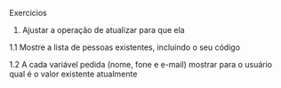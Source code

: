 Exercicios
1. Ajustar a operação de atualizar para que ela

1.1 Mostre a lista de pessoas existentes, incluindo o seu código

1.2 A cada variável pedida (nome, fone e e-mail) mostrar para o usuário qual é o 
valor existente atualmente